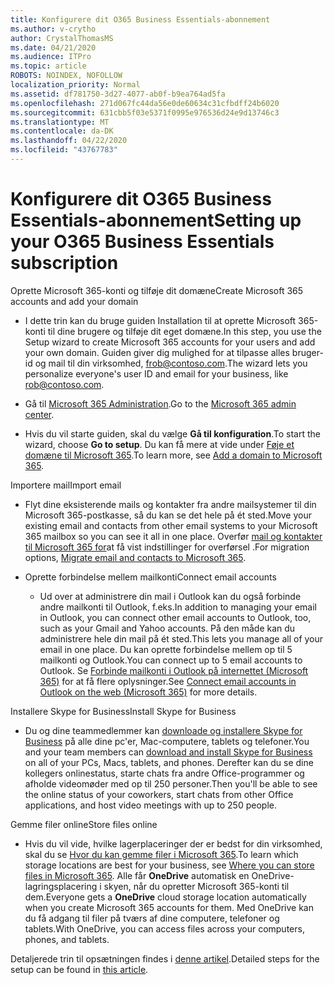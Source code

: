 ```yaml
---
title: Konfigurere dit O365 Business Essentials-abonnement
ms.author: v-crytho
author: CrystalThomasMS
ms.date: 04/21/2020
ms.audience: ITPro
ms.topic: article
ROBOTS: NOINDEX, NOFOLLOW
localization_priority: Normal
ms.assetid: df781750-3d27-4077-ab0f-b9ea764ad5fa
ms.openlocfilehash: 271d067fc44da56e0de60634c31cfbdff24b6020
ms.sourcegitcommit: 631cbb5f03e5371f0995e976536d24e9d13746c3
ms.translationtype: MT
ms.contentlocale: da-DK
ms.lasthandoff: 04/22/2020
ms.locfileid: "43767783"
---
```

# <a name="setting-up-your-o365-business-essentials-subscription"></a><span data-ttu-id="44f88-102">Konfigurere dit O365 Business Essentials-abonnement</span><span class="sxs-lookup"><span data-stu-id="44f88-102">Setting up your O365 Business Essentials subscription</span></span>

<span data-ttu-id="44f88-103">Oprette Microsoft 365-konti og tilføje dit domæne</span><span class="sxs-lookup"><span data-stu-id="44f88-103">Create Microsoft 365 accounts and add your domain</span></span>
  
- <span data-ttu-id="44f88-104">I dette trin kan du bruge guiden Installation til at oprette Microsoft 365-konti til dine brugere og tilføje dit eget domæne.</span><span class="sxs-lookup"><span data-stu-id="44f88-104">In this step, you use the Setup wizard to create Microsoft 365 accounts for your users and add your own domain.</span></span> <span data-ttu-id="44f88-105">Guiden giver dig mulighed for at tilpasse alles bruger-id og mail til din virksomhed, [frob@contoso.com](mailto:rob@contoso.com).</span><span class="sxs-lookup"><span data-stu-id="44f88-105">The wizard lets you personalize everyone's user ID and email for your business, like [rob@contoso.com](mailto:rob@contoso.com).</span></span>
    
- <span data-ttu-id="44f88-106">Gå til [Microsoft 365 Administration](https://login.partner.microsoftonline.cn/).</span><span class="sxs-lookup"><span data-stu-id="44f88-106">Go to the [Microsoft 365 admin center](https://login.partner.microsoftonline.cn/).</span></span>
    
- <span data-ttu-id="44f88-107">Hvis du vil starte guiden, skal du vælge **Gå til konfiguration**.</span><span class="sxs-lookup"><span data-stu-id="44f88-107">To start the wizard, choose **Go to setup**.</span></span> <span data-ttu-id="44f88-108">Du kan få mere at vide under [Føje et domæne til Microsoft 365](https://docs.microsoft.com/office365/admin/setup/add-domain).</span><span class="sxs-lookup"><span data-stu-id="44f88-108">To learn more, see [Add a domain to Microsoft 365](https://docs.microsoft.com/office365/admin/setup/add-domain).</span></span>
    
<span data-ttu-id="44f88-109">Importere mail</span><span class="sxs-lookup"><span data-stu-id="44f88-109">Import email</span></span>
  
- <span data-ttu-id="44f88-110">Flyt dine eksisterende mails og kontakter fra andre mailsystemer til din Microsoft 365-postkasse, så du kan se det hele på ét sted.</span><span class="sxs-lookup"><span data-stu-id="44f88-110">Move your existing email and contacts from other email systems to your Microsoft 365 mailbox so you can see it all in one place.</span></span> <span data-ttu-id="44f88-111">Overfør [mail og kontakter til Microsoft 365 for](https://docs.microsoft.com/office365/admin/setup/migrate-email-and-contacts-admin)at få vist indstillinger for overførsel .</span><span class="sxs-lookup"><span data-stu-id="44f88-111">For migration options, [Migrate email and contacts to Microsoft 365](https://docs.microsoft.com/office365/admin/setup/migrate-email-and-contacts-admin).</span></span>
    
- <span data-ttu-id="44f88-112">Oprette forbindelse mellem mailkonti</span><span class="sxs-lookup"><span data-stu-id="44f88-112">Connect email accounts</span></span>
    
  - <span data-ttu-id="44f88-113">Ud over at administrere din mail i Outlook kan du også forbinde andre mailkonti til Outlook, f.eks.</span><span class="sxs-lookup"><span data-stu-id="44f88-113">In addition to managing your email in Outlook, you can connect other email accounts to Outlook, too, such as your Gmail and Yahoo accounts.</span></span> <span data-ttu-id="44f88-114">På den måde kan du administrere hele din mail på ét sted.</span><span class="sxs-lookup"><span data-stu-id="44f88-114">This lets you manage all of your email in one place.</span></span> <span data-ttu-id="44f88-115">Du kan oprette forbindelse mellem op til 5 mailkonti og Outlook.</span><span class="sxs-lookup"><span data-stu-id="44f88-115">You can connect up to 5 email accounts to Outlook.</span></span> <span data-ttu-id="44f88-116">Se [Forbinde mailkonti i Outlook på internettet (Microsoft 365)](https://support.office.com/Article/Connect-email-accounts-in-Outlook-on-the-web-Office-365-d7012ff0-924f-4f78-8aca-c3912d886c4d) for at få flere oplysninger.</span><span class="sxs-lookup"><span data-stu-id="44f88-116">See [Connect email accounts in Outlook on the web (Microsoft 365)](https://support.office.com/Article/Connect-email-accounts-in-Outlook-on-the-web-Office-365-d7012ff0-924f-4f78-8aca-c3912d886c4d) for more details.</span></span> 
    
<span data-ttu-id="44f88-117">Installere Skype for Business</span><span class="sxs-lookup"><span data-stu-id="44f88-117">Install Skype for Business</span></span>
  
- <span data-ttu-id="44f88-118">Du og dine teammedlemmer kan [downloade og installere Skype for Business](https://support.office.com/Article/download-and-install-Skype-for-Business-8a0d4da8-9d58-44f9-9759-5c8f340cb3fb) på alle dine pc'er, Mac-computere, tablets og telefoner.</span><span class="sxs-lookup"><span data-stu-id="44f88-118">You and your team members can [download and install Skype for Business](https://support.office.com/Article/download-and-install-Skype-for-Business-8a0d4da8-9d58-44f9-9759-5c8f340cb3fb) on all of your PCs, Macs, tablets, and phones.</span></span> <span data-ttu-id="44f88-119">Derefter kan du se dine kollegers onlinestatus, starte chats fra andre Office-programmer og afholde videomøder med op til 250 personer.</span><span class="sxs-lookup"><span data-stu-id="44f88-119">Then you'll be able to see the online status of your coworkers, start chats from other Office applications, and host video meetings with up to 250 people.</span></span> 
    
<span data-ttu-id="44f88-120">Gemme filer online</span><span class="sxs-lookup"><span data-stu-id="44f88-120">Store files online</span></span>
  
- <span data-ttu-id="44f88-121">Hvis du vil vide, hvilke lagerplaceringer der er bedst for din virksomhed, skal du se [Hvor du kan gemme filer i Microsoft 365](https://support.office.com/article/c7c20284-bc94-47f4-9728-d28e9daf0790.aspx).</span><span class="sxs-lookup"><span data-stu-id="44f88-121">To learn which storage locations are best for your business, see [Where you can store files in Microsoft 365](https://support.office.com/article/c7c20284-bc94-47f4-9728-d28e9daf0790.aspx).</span></span> <span data-ttu-id="44f88-122">Alle får **OneDrive** automatisk en OneDrive-lagringsplacering i skyen, når du opretter Microsoft 365-konti til dem.</span><span class="sxs-lookup"><span data-stu-id="44f88-122">Everyone gets a **OneDrive** cloud storage location automatically when you create Microsoft 365 accounts for them.</span></span> <span data-ttu-id="44f88-123">Med OneDrive kan du få adgang til filer på tværs af dine computere, telefoner og tablets.</span><span class="sxs-lookup"><span data-stu-id="44f88-123">With OneDrive, you can access files across your computers, phones, and tablets.</span></span> 
    
<span data-ttu-id="44f88-124">Detaljerede trin til opsætningen findes i [denne artikel](https://docs.microsoft.com/office365/admin/setup/setup).</span><span class="sxs-lookup"><span data-stu-id="44f88-124">Detailed steps for the setup can be found in [this article](https://docs.microsoft.com/office365/admin/setup/setup).</span></span>
  

